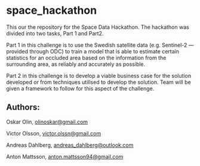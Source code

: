 # space_hackathon
This our the repository for the Space Data Hackathon. The hackathon was divided into two tasks, Part 1 and Part2.

Part 1 in this challenge is to use the Swedish satellite data (e.g. Sentinel-2 — provided through ODC) to train a model that is able to estimate certain statistics for an occluded area based on the information from the surrounding area, as reliably and accurately as possible. 

Part 2 in this challenge is to develop a viable business case for the solution developed or from techniques utillsed to develop the solution. Team will be given a framework to follow for this aspect of the challenge.

Authors:
--------
Oskar Olin, olinoskar@gmail.com

Victor Olsson, victor.olssn@gmail.com

Andreas Dahlberg, andreas_dahlberg@outlook.com

Anton Mattsson, anton.mattsson94@gmail.com
